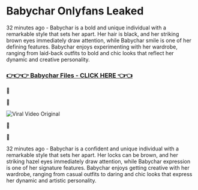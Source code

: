 # Babychar Onlyfans Leaked

<p>32 minutes ago - Babychar is a bold and unique individual with a remarkable style that sets her apart. Her hair is black, and her striking brown eyes immediately draw attention, while Babychar smile is one of her defining features. Babychar enjoys experimenting with her wardrobe, ranging from laid-back outfits to bold and chic looks that reflect her dynamic and creative personality.</p><p>
<h3><a href="https://fansleaks.com-getfree.pro/babychar" rel="nofollow">👉👉👉 Babychar Files - CLICK HERE 👈👈</a></h3>
<p>🔻</p>
<p>🔻</p> <p>
<a href="https://fansleaks.com-getfree.pro/babychar" rel="nofollow"><img src="https://i.imgur.com/0ZbtXZ5.gif" alt="Viral Video Original" style="max-width: 100%; display: inline-block;" data-target="animated-image.originalImage"></a>
<p>🔻</p>
<p>🔻</p> <p>32 minutes ago - Babychar is a confident and unique individual with a remarkable style that sets her apart. Her locks can be brown, and her striking hazel eyes immediately draw attention, while Babychar expression is one of her signature features. Babychar enjoys getting creative with her wardrobe, ranging from casual outfits to daring and chic looks that express her dynamic and artistic personality.</p>